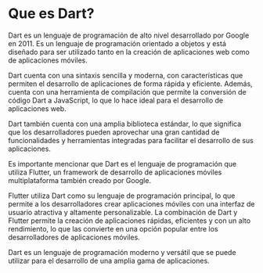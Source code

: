 # Que es Dart?

Dart es un lenguaje de programación de alto nivel desarrollado por Google en 2011. Es un lenguaje de programación orientado a objetos y está diseñado para ser utilizado tanto en la creación de aplicaciones web como de aplicaciones móviles.

Dart cuenta con una sintaxis sencilla y moderna, con características que permiten el desarrollo de aplicaciones de forma rápida y eficiente. Además, cuenta con una herramienta de compilación que permite la conversión de código Dart a JavaScript, lo que lo hace ideal para el desarrollo de aplicaciones web.

Dart también cuenta con una amplia biblioteca estándar, lo que significa que los desarrolladores pueden aprovechar una gran cantidad de funcionalidades y herramientas integradas para facilitar el desarrollo de sus aplicaciones.

Es importante mencionar que Dart es el lenguaje de programación que utiliza Flutter, un framework de desarrollo de aplicaciones móviles multiplataforma también creado por Google.

Flutter utiliza Dart como su lenguaje de programación principal, lo que permite a los desarrolladores crear aplicaciones móviles con una interfaz de usuario atractiva y altamente personalizable. La combinación de Dart y Flutter permite la creación de aplicaciones rápidas, eficientes y con un alto rendimiento, lo que las convierte en una opción popular entre los desarrolladores de aplicaciones móviles.

Dart es un lenguaje de programación moderno y versátil que se puede utilizar para el desarrollo de una amplia gama de aplicaciones.
